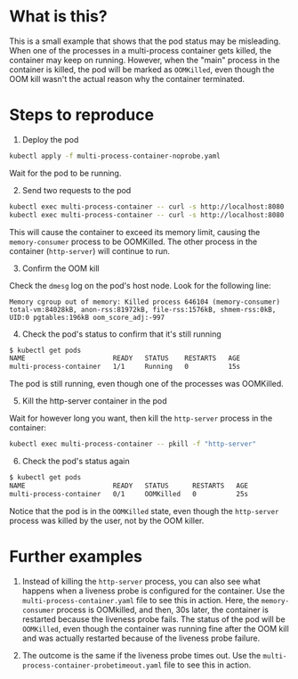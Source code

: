 # What is this?

This is a small example that shows that the pod status may be misleading. 
When one of the processes in a multi-process container gets killed, the container may keep on running.
However, when the "main" process in the container is killed, the pod will be marked as `OOMKilled`, even though the OOM kill wasn't the actual reason why the container terminated.

# Steps to reproduce

1. Deploy the pod 

```bash
kubectl apply -f multi-process-container-noprobe.yaml
```

Wait for the pod to be running.

2. Send two requests to the pod

```bash
kubectl exec multi-process-container -- curl -s http://localhost:8080
kubectl exec multi-process-container -- curl -s http://localhost:8080
```

This will cause the container to exceed its memory limit, causing the `memory-consumer` process to be OOMKilled. 
The other process in the container (`http-server`) will continue to run.

3. Confirm the OOM kill

Check the `dmesg` log on the pod's host node. Look for the following line:

```
Memory cgroup out of memory: Killed process 646104 (memory-consumer) total-vm:84028kB, anon-rss:81972kB, file-rss:1576kB, shmem-rss:0kB, UID:0 pgtables:196kB oom_score_adj:-997
```

4. Check the pod's status to confirm that it's still running

```bash
$ kubectl get pods
NAME                      READY   STATUS    RESTARTS   AGE
multi-process-container   1/1     Running   0          15s
```

The pod is still running, even though one of the processes was OOMKilled.

5. Kill the http-server container in the pod

Wait for however long you want, then kill the `http-server` process in the container:

```bash
kubectl exec multi-process-container -- pkill -f "http-server"
```

6. Check the pod's status again

```bash
$ kubectl get pods
NAME                      READY   STATUS      RESTARTS   AGE
multi-process-container   0/1     OOMKilled   0          25s
```

Notice that the pod is in the `OOMKilled` state, even though the `http-server` process was killed by the user, not by the OOM killer.


# Further examples

1. Instead of killing the `http-server` process, you can also see what happens when a liveness probe is configured for the container. 
Use the `multi-process-container.yaml` file to see this in action.
Here, the `memory-consumer` process is OOMkilled, and then, 30s later, the container is restarted because the liveness probe fails. 
The status of the pod will be `OOMKilled`, even though the container was running fine after the OOM kill and was actually restarted because of the liveness probe failure.

2. The outcome is the same if the liveness probe times out. Use the `multi-process-container-probetimeout.yaml` file to see this in action.